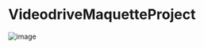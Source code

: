 # VideodriveMaquetteProject
![image](https://github.com/Istinnie/VideodriveMaquetteProject/assets/93204581/224ead97-4e16-4b06-a8b8-170570f29542)

